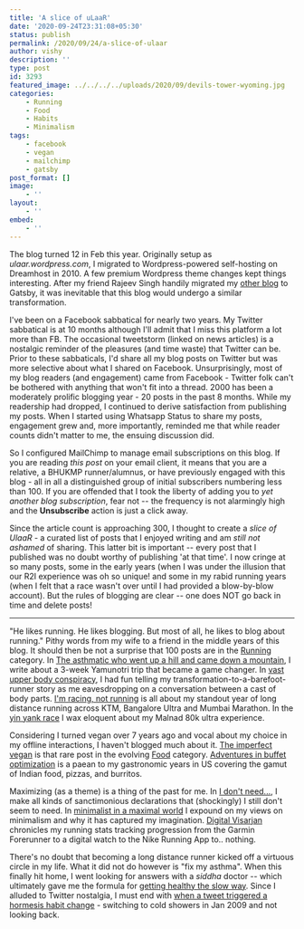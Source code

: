```yaml
---
title: 'A slice of uLaaR'
date: '2020-09-24T23:31:08+05:30'
status: publish
permalink: /2020/09/24/a-slice-of-ulaar
author: vishy
description: ''
type: post
id: 3293
featured_image: ../../../../uploads/2020/09/devils-tower-wyoming.jpg
categories: 
    - Running
    - Food
    - Habits
    - Minimalism
tags:
    - facebook
    - vegan
    - mailchimp
    - gatsby
post_format: []
image:
    - ''
layout:
    - ''
embed:
    - ''
---
```


The blog turned 12 in Feb this year. Originally setup as *ulaar.wordpress.com*, I migrated to Wordpress-powered self-hosting on Dreamhost in 2010. A few premium Wordpress theme changes kept things interesting. After my friend Rajeev Singh handily migrated my [other blog](https://www.techsangam.com/2020/08/16/the-great-gatsby/) to Gatsby, it was inevitable that this blog would undergo a similar transformation. 

I've been on a Facebook sabbatical for nearly two years. My Twitter sabbatical is at 10 months although I'll admit that I miss this platform a lot more than FB. The occasional tweetstorm (linked on news articles) is a nostalgic reminder of the pleasures (and time waste) that Twitter can be. Prior to these sabbaticals, I'd share all my blog posts on Twitter but was more selective about what I shared on Facebook. Unsurprisingly, most of my blog readers (and engagement) came from Facebook - Twitter folk can't be bothered with anything that won't fit into a thread. 2000 has been a moderately prolific blogging year - 20 posts in the past 8 months. While my readership had dropped, I continued to derive satisfaction from publishing my posts. When I started using Whatsapp Status to share my posts, engagement grew and, more importantly, reminded me that while reader counts didn't matter to me, the ensuing discussion did. 

So I configured MailChimp to manage email subscriptions on this blog. If you are reading _this post_ on your email client, it means that you are a relative, a BHUKMP runner/alumnus, or have previously engaged with this blog - all in all a distinguished group of initial subscribers numbering less than 100. If you are offended that I took the liberty of adding you to _yet another blog subscription_, fear not -- the frequency is not alarmingly high and the **Unsubscribe** action is just a click away.

Since the article count is approaching 300, I thought to create a _slice of UlaaR_ - a curated list of posts that I enjoyed writing and am _still not ashamed_ of sharing. This latter bit is important -- every post that I published was no doubt worthy of publishing 'at that time'. I now cringe at so many posts, some in the early years (when I was under the illusion that our R2I experience was oh so unique! and some in my rabid running years (when I felt that a race wasn't over until I had provided a blow-by-blow account). But the rules of blogging are clear -- one does NOT go back in time and delete posts!

------------------------------

"He likes running. He likes blogging. But most of all, he likes to blog about running." Pithy words from my wife to a friend in the middle years of this blog. It should then be not a surprise that 100 posts are in the [Running](https://www.ulaar.com/categories/running) category. In [The asthmatic who went up a hill and came down a mountain](https://www.ulaar.com/2020/07/05/the-asthmatic-who-went-up-a-hill-but-came-down-a-mountain/), I write about a 3-week Yamunotri trip that became a game changer. In [vast upper body conspiracy](https://www.ulaar.com/2012/06/14/its-all-a-vast-upper-body-conspiracy/), I had fun telling my transformation-to-a-barefoot-runner story as me eavesdropping on a conversation between a cast of body parts. [I'm racing, not running](https://www.ulaar.com/2016/10/23/racing-not-running/) is all about my standout year of long distance running across KTM, Bangalore Ultra and Mumbai Marathon. In the [yin yank race](https://www.ulaar.com/2017/11/26/yin-yank-race/) I wax eloquent about my Malnad 80k ultra experience.

Considering I turned vegan over 7 years ago and vocal about my choice in my offline interactions, I haven't blogged much about it. [The imperfect vegan](https://www.ulaar.com/2019/12/20/the-imperfect-vegan/) is that rare post in the evolving [Food](https://www.ulaar.com/categories/food) category. [Adventures in buffet optimization](https://www.ulaar.com/2018/06/10/adventures-in-buffet-optimization/) is a paean to my gastronomic years in US covering the gamut of Indian food, pizzas, and burritos.  

Maximizing (as a theme) is a thing of the past for me. In [I don't need...](https://www.ulaar.com/2014/01/24/i-dont-need/), I make all kinds of sanctimonious declarations that (shockingly) I still don't seem to need. In [minimalist in a maximal world](https://www.ulaar.com/2015/04/05/minimalist-in-a-maximal-world/) I expound on my views on minimalism and why it has captured my imagination. [Digital Visarjan](https://www.ulaar.com/2020/01/04/digital-visarjan/) chronicles my running stats tracking progression from the Garmin Forerunner to a digital watch to the Nike Running App to.. nothing. 

There's no doubt that becoming a long distance runner kicked off a virtuous circle in my life. What it did not do however is "fix my asthma". When this finally hit home, I went looking for answers with a _siddha_ doctor -- which ultimately gave me the formula for [getting healthy the slow way](https://www.ulaar.com/2019/12/15/getting-healthy-the-slow-way/). Since I alluded to Twitter nostalgia, I must end with [when a tweet triggered a hormesis habit change](https://www.ulaar.com/2019/12/02/when-a-tweet-triggered-a-hormesis-habit-change/) - switching to cold showers in Jan 2009 and not looking back.

